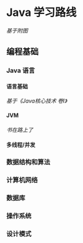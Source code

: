 # Java 学习路线

*基于附图*



## 编程基础

### Java 语言



#### 语言基础

*基于《Java核心技术 卷I》*



#### JVM

*书在路上了*



#### 多线程/并发





### 数据结构和算法





### 计算机网络





### 数据库





### 操作系统





### 设计模式





​	